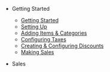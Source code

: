 - Getting Started
  - [Getting Started](README.md)
  - [Setting Up](setup.md)
  - [Adding Items & Categories](additems.md)
  - [Configuring Taxes](taxes.md)
  - [Creating & Configuring Discounts](discounts.md)
  - [Making Sales](register.md)

- Sales